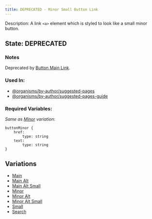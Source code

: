 ```yaml
---
title: DEPRECATED - Minor Small Button Link
---
```

Description: A link `<a>` element which is styled to look like a small minor button.

## State: DEPRECATED
### Notes
Deprecated by [Button Main Link](/?p=atoms-button-link).
### Used In:
- [@organisms/by-author/suggested-pages](/?p=organisms-suggested-pages)
- [@organisms/by-author/suggested-pages-guide](/?p=organisms-suggested-pages-guide)

### Required Variables:
_Same as [Minor](/?p=atoms-button-link2) variation_:
~~~
buttonMinor {
    href:
        type: string
    text: 
        type: string
}
~~~
## Variations
* [Main](/?p=atoms-button-link)
* [Main Alt](/?p=atoms-button-link-alt)
* [Main Alt Small](/?p=atoms-button-link-alt-sm)
* [Minor](/?p=atoms-button-link2)
* [Minor Alt](/?p=atoms-button-link2-alt)
* [Minor Alt Small](/?p=atoms-button-link2-alt-sm)
* [Small](/?p=atoms-button-link-sm)
* [Search](/?p=atoms-button-search)
